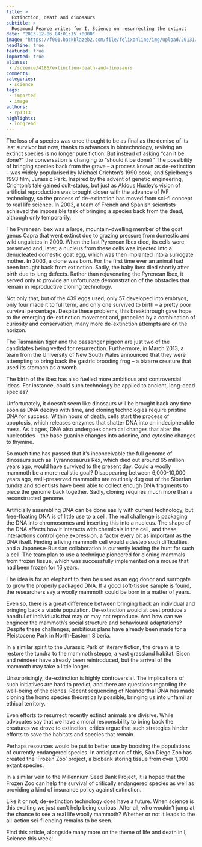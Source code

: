 ```yaml
---
title: >
  Extinction, death and dinosaurs
subtitle: >
  Rosamund Pearce writes for I, Science on resurrecting the extinct
date: "2013-12-06 04:01:15 +0000"
image: "https://f001.backblazeb2.com/file/felixonline/img/upload/201312060401-jal08-iscience-advert-longer.jpg"
headline: true
featured: true
imported: true
aliases:
 - /science/4185/extinction-death-and-dinosaurs
comments:
categories:
 - science
tags:
 - imported
 - image
authors:
 - rp1313
highlights:
 - longread
---
```


The loss of a species was once thought to be as final as the demise of its last survivor but now, thanks to advances in biotechnology, reviving an extinct species is no longer pure fiction. But instead of asking “can it be done?” the conversation is changing to “should it be done?”
 The possibility of bringing species back from the grave – a process known as de-extinction – was widely popularised by Michael Crichton’s 1990 book, and Spielberg’s 1993 film, Jurassic Park.
 Inspired by the advent of genetic engineering, Crichton’s tale gained cult-status, but just as Aldous Huxley’s vision of artificial reproduction was brought closer with the advance of IVF technology, so the process of de-extinction has moved from sci-fi concept to real life science.
 In 2003, a team of French and Spanish scientists achieved the impossible task of bringing a species back from the dead, although only temporarily.

The Pyrenean Ibex was a large, mountain-dwelling member of the goat genus Capra that went extinct due to grazing pressure from domestic and wild ungulates in 2000. When the last Pyrenean Ibex died, its cells were preserved and, later, a nucleus from these cells was injected into a denucleated domestic goat egg, which was then implanted into a surrogate mother.
 In 2003, a clone was born. For the first time ever an animal had been brought back from extinction.
 Sadly, the baby ibex died shortly after birth due to lung defects. Rather than rejuvenating the Pyrenean Ibex, it served only to provide an unfortunate demonstration of the obstacles that remain in reproductive cloning technology.

Not only that, but of the 439 eggs used, only 57 developed into embryos, only four made it to full term, and only one survived to birth – a pretty poor survival percentage.
 Despite these problems, this breakthrough gave hope to the emerging de-extinction movement and, propelled by a combination of curiosity and conservation, many more de-extinction attempts are on the horizon.

The Tasmanian tiger and the passenger pigeon are just two of the candidates being vetted for resurrection. Furthermore, in March 2013, a team from the University of New South Wales announced that they were attempting to bring back the gastric brooding frog – a bizarre creature that used its stomach as a womb.

The birth of the ibex has also fuelled more ambitious and controversial ideas. For instance, could such technology be applied to ancient, long-dead species?

Unfortunately, it doesn’t seem like dinosaurs will be brought back any time soon as DNA decays with time, and cloning technologies require pristine DNA for success. Within hours of death, cells start the process of apoptosis, which releases enzymes that shatter DNA into an indecipherable mess.
 As it ages, DNA also undergoes chemical changes that alter the nucleotides – the base guanine changes into adenine, and cytosine changes to thymine.

So much time has passed that it’s inconceivable the full genome of dinosaurs such as Tyrannosaurus Rex, which died out around 65 million years ago, would have survived to the present day.
 Could a woolly mammoth be a more realistic goal? Disappearing between 6,000-10,000 years ago, well-preserved mammoths are routinely dug out of the Siberian tundra and scientists have been able to collect enough DNA fragments to piece the genome back together.
 Sadly, cloning requires much more than a reconstructed genome.

Artificially assembling DNA can be done easily with current technology, but free-floating DNA is of little use to a cell. The real challenge is packaging the DNA into chromosomes and inserting this into a nucleus. The shape of the DNA affects how it interacts with chemicals in the cell, and these interactions control gene expression, a factor every bit as important as the DNA itself.
 Finding a living mammoth cell would sidestep such difficulties, and a Japanese-Russian collaboration is currently leading the hunt for such a cell. The team plan to use a technique pioneered for cloning mammals from frozen tissue, which was successfully implemented on a mouse that had been frozen for 16 years.

The idea is for an elephant to then be used as an egg donor and surrogate to grow the properly packaged DNA. If a good soft-tissue sample is found, the researchers say a woolly mammoth could be born in a matter of years.

Even so, there is a great difference between bringing back an individual and bringing back a viable population. De-extinction would at best produce a handful of individuals that may or may not reproduce. And how can we engineer the mammoth’s social structure and behavioural adaptations?
 Despite these challenges, ambitious plans have already been made for a Pleistocene Park in North-Eastern Siberia.

In a similar spirit to the Jurassic Park of literary fiction, the dream is to restore the tundra to the mammoth steppe, a vast grassland habitat. Bison and reindeer have already been reintroduced, but the arrival of the mammoth may take a little longer.

Unsurprisingly, de-extinction is highly controversial. The implications of such initiatives are hard to predict, and there are questions regarding the well-being of the clones.
 Recent sequencing of Neanderthal DNA has made cloning the homo species theoretically possible, bringing us into unfamiliar ethical territory.

Even efforts to resurrect recently extinct animals are divisive. While advocates say that we have a moral responsibility to bring back the creatures we drove to extinction, critics argue that such strategies hinder efforts to save the habitats and species that remain.

Perhaps resources would be put to better use by boosting the populations of currently endangered species. In anticipation of this, San Diego Zoo has created the ‘Frozen Zoo’ project, a biobank storing tissue from over 1,000 extant species.

In a similar vein to the Millennium Seed Bank Project, it is hoped that the Frozen Zoo can help the survival of critically endangered species as well as providing a kind of insurance policy against extinction.

Like it or not, de-extinction technology does have a future. When science is this exciting we just can’t help being curious. After all, who wouldn’t jump at the chance to see a real life woolly mammoth? Whether or not it leads to the all-action sci-fi ending remains to be seen.

Find this article, alongside many more on the theme of life and death in I, Science this week!

